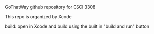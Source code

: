 GoThatWay github repository for CSCI 3308

This repo is organized by Xcode

build:
  open in Xcode and build using the built in "build and run" button
